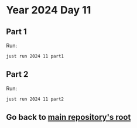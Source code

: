 # Year 2024 Day 11

## Part 1

Run:

```bash
just run 2024 11 part1
```

## Part 2

Run:

```bash
just run 2024 11 part2
```

## Go back to [main repository's root](/)

